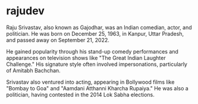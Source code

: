 # rajudev
Raju Srivastav, also known as Gajodhar, was an Indian comedian, actor, and politician. He was born on December 25, 1963, in Kanpur, Uttar Pradesh, and passed away on September 21, 2022.

He gained popularity through his stand-up comedy performances and appearances on television shows like "The Great Indian Laughter Challenge." His signature style often involved impersonations, particularly of Amitabh Bachchan.

Srivastav also ventured into acting, appearing in Bollywood films like "Bombay to Goa" and "Aamdani Atthanni Kharcha Rupaiya." He was also a politician, having contested in the 2014 Lok Sabha elections.
